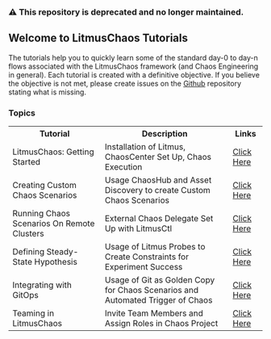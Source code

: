 
### :warning: This repository is deprecated and no longer maintained. 

## Welcome to LitmusChaos Tutorials

The tutorials help you to quickly learn some of the standard day-0 to day-n flows associated with the LitmusChaos framework (and Chaos Engineering in general).
Each tutorial is created with a definitive objective. If you believe the objective is not met, please create issues on the [Github](https://github.com/litmuschaos/tutorials) 
repository stating what is missing. 


### Topics 

<table style="width:100%">
  <tr>
    <th> Tutorial </th>
    <th> Description </th>
    <th> Links </th>
  </tr>
  <tr>
    <td>LitmusChaos: Getting Started</td>
    <td>Installation of Litmus, ChaosCenter Set Up, Chaos Execution</td>
    <td><a href="https://litmuschaos.github.io/tutorials/tutorial-getting-started/index.html#0">Click Here</a></td>
  </tr>
  <tr>
    <td>Creating Custom Chaos Scenarios</td>
    <td>Usage ChaosHub and Asset Discovery to create Custom Chaos Scenarios</td>
    <td><a href="https://litmuschaos.github.io/tutorials/tutorial-create-custom-chaos-scenarios/index.html#0">Click Here</a></td>
  </tr>
  <tr>
    <td>Running Chaos Scenarios On Remote Clusters</td>
    <td>External Chaos Delegate Set Up with LitmusCtl</td>
    <td>
      <a href="https://litmuschaos.github.io/tutorials/tutorial-running-chaos-scenario-on-remote-cluster/index.html#0">Click Here</a>
    </td>
  </tr>
  <tr>
    <td>Defining Steady-State Hypothesis</td>
    <td>Usage of Litmus Probes to Create Constraints for Experiment Success</td>
    <td><a href="https://litmuschaos.github.io/tutorials/tutorial-defining-steady-state-hypothesis/index.html#0">Click Here</a></td>
  </tr>
  <tr>
    <td>Integrating with GitOps</td>
    <td>Usage of Git as Golden Copy for Chaos Scenarios and Automated Trigger of Chaos </td>
    <td><a href="https://litmuschaos.github.io/tutorials/tutorial-integrating-gitops/index.html#0">Click Here</a></td>
  </tr>
  <tr>
    <td>Teaming in LitmusChaos</td>
    <td>Invite Team Members and Assign Roles in Chaos Project</td>
    <td>
      <a href="https://litmuschaos.github.io/tutorials/tutorials-teaming-in-litmus/index.html#0">Click Here</a>
    </td>
  </tr>
</table>
